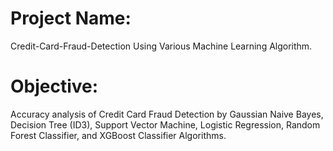# Project Name: 
Credit-Card-Fraud-Detection Using Various Machine Learning Algorithm.

# Objective: 
Accuracy analysis of Credit Card Fraud Detection by Gaussian Naive Bayes, Decision Tree (ID3), Support Vector Machine, Logistic Regression, Random Forest Classifier, and XGBoost Classifier Algorithms.
